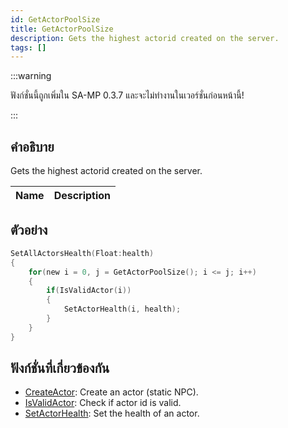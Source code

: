 ```yaml
---
id: GetActorPoolSize
title: GetActorPoolSize
description: Gets the highest actorid created on the server.
tags: []
---
```


:::warning

ฟังก์ชั่นนี้ถูกเพิ่มใน SA-MP 0.3.7 และจะไม่ทำงานในเวอร์ชั่นก่อนหน้านี้!

:::

## คำอธิบาย

Gets the highest actorid created on the server.

| Name | Description |
| ---- | ----------- |


## ตัวอย่าง

```c
SetAllActorsHealth(Float:health)
{
    for(new i = 0, j = GetActorPoolSize(); i <= j; i++)
    {
        if(IsValidActor(i))
        {
            SetActorHealth(i, health);
        }
    }
}
```

## ฟังก์ชั่นที่เกี่ยวข้องกัน

- [CreateActor](../functions/CreateActor): Create an actor (static NPC).
- [IsValidActor](../functions/isValidActor): Check if actor id is valid.
- [SetActorHealth](../functions/SetActorHealth): Set the health of an actor.

